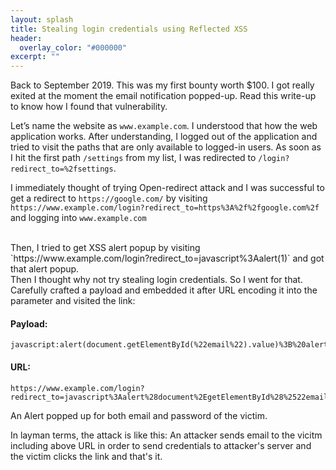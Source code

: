 ```yaml
---
layout: splash
title: Stealing login credentials using Reflected XSS
header:
  overlay_color: "#000000"
excerpt: ""
---
```


Back to September 2019. This was my first bounty worth $100. I got really exited at the moment the email notification popped-up. Read this write-up to know how I found that vulnerability.


Let’s name the website as `www.example.com`. I understood that how the web application works. After understanding, I logged out of the application and tried to visit the paths that are only available to logged-in users. As soon as I hit the first path `/settings` from my list, I was redirected to `/login?redirect_to=%2fsettings`.


I immediately thought of trying Open-redirect attack and I was successful to get a redirect to `https://google.com/` by visiting `https://www.example.com/login?redirect_to=https%3A%2f%2fgoogle.com%2f` and logging into `www.example.com`

<br>
Then, I tried to get XSS alert popup by visiting `https://www.example.com/login?redirect_to=javascript%3Aalert(1)` and got that alert popup.

<br>
Then I thought why not try stealing login credentials. So I went for that. Carefully crafted a payload and embedded it after URL encoding it into the parameter and visited the link:

#### Payload:
```
javascript:alert(document.getElementById(%22email%22).value)%3B%20alert(document.getElementById(%22password%22).value)
```

#### URL:
```
https://www.example.com/login?redirect_to=javascript%3Aalert%28document%2EgetElementById%28%2522email%2522%29%2Evalue%29%253B%2520alert%28document%2EgetElementById%28%2522password%2522%29%2Evalue%29
```

An Alert popped up for both email and password of the victim.

In layman terms, the attack is like this: An attacker sends email to the vicitm including above URL in order to send credentials to attacker's server and the victim clicks the link and that's it.